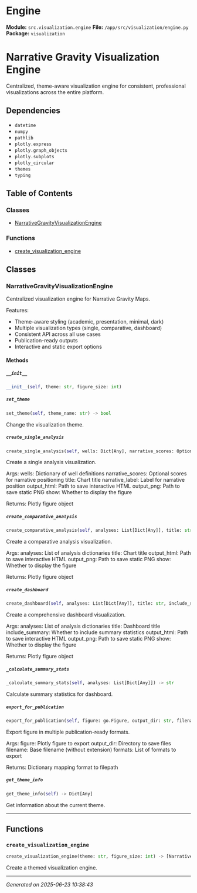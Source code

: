 # Engine

**Module:** `src.visualization.engine`
**File:** `/app/src/visualization/engine.py`
**Package:** `visualization`

Narrative Gravity Visualization Engine
=====================================

Centralized, theme-aware visualization engine for consistent, professional 
visualizations across the entire platform.

## Dependencies

- `datetime`
- `numpy`
- `pathlib`
- `plotly.express`
- `plotly.graph_objects`
- `plotly.subplots`
- `plotly_circular`
- `themes`
- `typing`

## Table of Contents

### Classes
- [NarrativeGravityVisualizationEngine](#narrativegravityvisualizationengine)

### Functions
- [create_visualization_engine](#create-visualization-engine)

## Classes

### NarrativeGravityVisualizationEngine

Centralized visualization engine for Narrative Gravity Maps.

Features:
- Theme-aware styling (academic, presentation, minimal, dark)
- Multiple visualization types (single, comparative, dashboard)
- Consistent API across all use cases
- Publication-ready outputs
- Interactive and static export options

#### Methods

##### `__init__`
```python
__init__(self, theme: str, figure_size: int)
```

##### `set_theme`
```python
set_theme(self, theme_name: str) -> bool
```

Change the visualization theme.

##### `create_single_analysis`
```python
create_single_analysis(self, wells: Dict[Any], narrative_scores: Optional[Dict[Any]], title: str, narrative_label: str, output_html: Optional[str], output_png: Optional[str], show: bool) -> go.Figure
```

Create a single analysis visualization.

Args:
    wells: Dictionary of well definitions
    narrative_scores: Optional scores for narrative positioning
    title: Chart title
    narrative_label: Label for narrative position
    output_html: Path to save interactive HTML
    output_png: Path to save static PNG
    show: Whether to display the figure
    
Returns:
    Plotly figure object

##### `create_comparative_analysis`
```python
create_comparative_analysis(self, analyses: List[Dict[Any]], title: str, output_html: Optional[str], output_png: Optional[str], show: bool) -> go.Figure
```

Create a comparative analysis visualization.

Args:
    analyses: List of analysis dictionaries
    title: Chart title
    output_html: Path to save interactive HTML
    output_png: Path to save static PNG
    show: Whether to display the figure
    
Returns:
    Plotly figure object

##### `create_dashboard`
```python
create_dashboard(self, analyses: List[Dict[Any]], title: str, include_summary: bool, output_html: Optional[str], output_png: Optional[str], show: bool) -> go.Figure
```

Create a comprehensive dashboard visualization.

Args:
    analyses: List of analysis dictionaries
    title: Dashboard title
    include_summary: Whether to include summary statistics
    output_html: Path to save interactive HTML
    output_png: Path to save static PNG
    show: Whether to display the figure
    
Returns:
    Plotly figure object

##### `_calculate_summary_stats`
```python
_calculate_summary_stats(self, analyses: List[Dict[Any]]) -> str
```

Calculate summary statistics for dashboard.

##### `export_for_publication`
```python
export_for_publication(self, figure: go.Figure, output_dir: str, filename: str, formats: List[str]) -> Dict[Any]
```

Export figure in multiple publication-ready formats.

Args:
    figure: Plotly figure to export
    output_dir: Directory to save files
    filename: Base filename (without extension)
    formats: List of formats to export
    
Returns:
    Dictionary mapping format to filepath

##### `get_theme_info`
```python
get_theme_info(self) -> Dict[Any]
```

Get information about the current theme.

---

## Functions

### `create_visualization_engine`
```python
create_visualization_engine(theme: str, figure_size: int) -> [NarrativeGravityVisualizationEngine](src/visualization/engine.md#narrativegravityvisualizationengine)
```

Create a themed visualization engine.

---

*Generated on 2025-06-23 10:38:43*